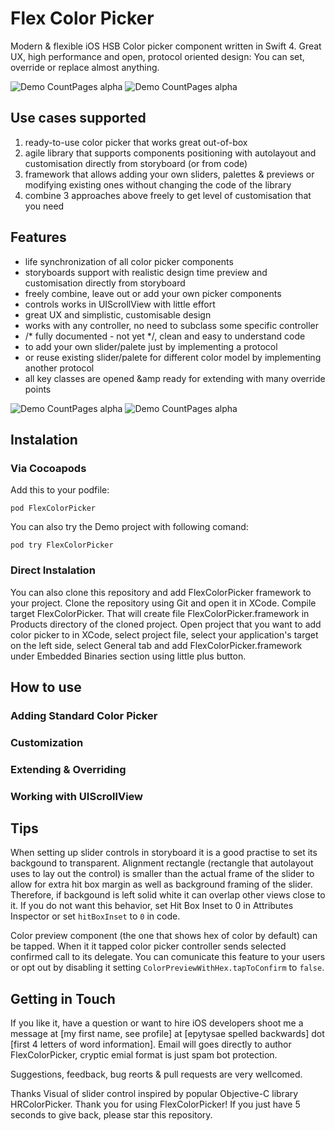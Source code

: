 # Flex Color Picker
Modern &amp; flexible iOS HSB Color picker component written in Swift 4. Great UX, high performance and open, protocol oriented design: You can set, override or replace almost anything.

![Demo CountPages alpha](https://github.com/RastislavMirek/FlexColorPicker/blob/master/SampleGifs/Flex_color_picker_for_swift_preview1.gif)
![Demo CountPages alpha](https://github.com/RastislavMirek/FlexColorPicker/blob/master/SampleGifs/Flex_color_picker_for_swift_preview2.gif)

## Use cases supported
1. ready-to-use color picker that works great out-of-box
2. agile library that supports components positioning with autolayout and customisation directly from storyboard (or from code)     
3. framework that allows adding your own sliders, palettes &amp; previews or modifying existing ones without changing the code of the library
4. combine 3 approaches above freely to get level of customisation that you need

## Features
- life synchronization of all color picker components 
- storyboards support with realistic design time preview and customisation directly from storyboard
- freely combine, leave out or add your own picker components
- controls works in UIScrollView with little effort
- great UX and simplistic, customisable design
- works with any controller, no need to subclass some specific controller
- /* fully documented - not yet  */, clean and easy to understand code
- to add your own slider/palete just by implementing a protocol
- or reuse existing slider/palete for different color model by implementing another protocol
- all key classes are opened &amp ready for extending with many override points 

![Demo CountPages alpha](https://github.com/RastislavMirek/FlexColorPicker/blob/master/SampleGifs/Flex_color_picker_for_swift_preview3.gif)
![Demo CountPages alpha](https://github.com/RastislavMirek/FlexColorPicker/blob/master/SampleGifs/Flex_color_picker_for_swift_preview4.gif)

## Instalation

### Via Cocoapods
Add this to your podfile:

    pod FlexColorPicker

You can also try the Demo project with following comand:

    pod try FlexColorPicker

### Direct Instalation
You can also clone this repository and add FlexColorPicker framework to your project. Clone the repository using Git and open it in XCode. Compile target FlexColorPicker. That will create file FlexColorPicker.framework in Products directory of the cloned project. Open project that you want to add color picker to in XCode, select project file, select your application's target on the left side, select General tab and add FlexColorPicker.framework under Embedded Binaries section using little plus button.  

## How to use

### Adding Standard Color Picker

### Customization

### Extending & Overriding

### Working with UIScrollView

## Tips
When setting up slider controls in storyboard it is a good practise to set its backgound to transparent. Alignment rectangle (rectangle that autolayout uses to lay out the control) is smaller than the actual frame of the slider to allow for extra hit box margin as well as background framing of the slider. Therefore, if backgound is left solid white it can overlap other views close to it. If you do not want this behavior, set Hit Box Inset to 0 in Attributes Inspector or set `hitBoxInset` to `0` in code.

Color preview component (the one that shows hex of color by default) can be tapped. When it it tapped color picker controller sends selected confirmed call to its delegate. You can comunicate this feature to your users or opt out by disabling it setting `ColorPreviewWithHex.tapToConfirm` to `false`.   

## Getting in Touch
If you like it, have a question or want to hire iOS developers shoot me a message at [my first name, see profile] at [epytysae spelled backwards] dot [first 4 letters of word information]. Email will goes directly to author FlexColorPicker, cryptic emial format is just spam bot protection. 

Suggestions, feedback, bug reorts & pull requests are very wellcomed.

Thanks
Visual of slider control inspired by popular Objective-C library HRColorPicker.  Thank you  for using FlexColorPicker! If you just have 5 seconds to give back, please star this repository.
